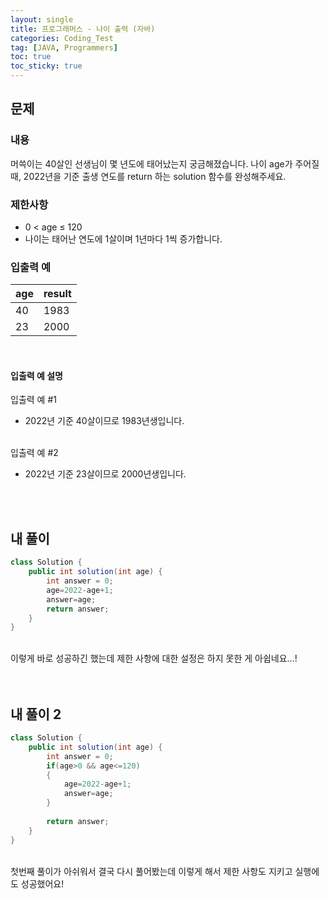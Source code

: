 ```yaml
---
layout: single
title: 프로그래머스 - 나이 출력 (자바)
categories: Coding_Test
tag: [JAVA, Programmers]
toc: true
toc_sticky: true
---
```


## 문제
### 내용
머쓱이는 40살인 선생님이 몇 년도에 태어났는지 궁금해졌습니다. 나이 age가 주어질 때, 2022년을 기준 출생 연도를 return 하는 solution 함수를 완성해주세요.

### 제한사항

 * 0 < age ≤ 120
 * 나이는 태어난 연도에 1살이며 1년마다 1씩 증가합니다.

### 입출력 예

age|result
---|---
40|1983
23|2000

<br/>

#### 입출력 예 설명
입출력 예 #1

* 2022년 기준 40살이므로 1983년생입니다.
<br/>
입출력 예 #2

* 2022년 기준 23살이므로 2000년생입니다.

<br/><br/>

## 내 풀이
```java
class Solution {
    public int solution(int age) {
        int answer = 0;
        age=2022-age+1;
        answer=age;  
        return answer;
    }
}
```
<br/>
이렇게 바로 성공하긴 했는데 제한 사항에 대한 설정은 하지 못한 게 아쉽네요...!
<br/><br/><br/>

## 내 풀이 2
```java
class Solution {
    public int solution(int age) {
        int answer = 0;
        if(age>0 && age<=120)
        {
            age=2022-age+1;
            answer=age;
        }
          
        return answer;
    }
}
```
<br/>
첫번째 풀이가 아쉬워서 결국 다시 풀어봤는데 이렇게 해서 제한 사항도 지키고 실행에도 성공했어요!
